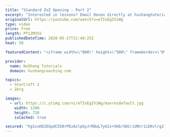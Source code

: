 ```yaml
---
title: "Standard ZvZ Opening - Part 2"
excerpt: "Interested in lessons? Email Devon directly at hushangtutorials@outlook.com ------------------------------------------------------------------------------------------------------- Want to support HuShang Tutorials directly? Patreon is a website where you can contribute a monthly donation that will help"
originalUrl: https://youtube.com/watch?v=eTIxEgIViWg
type: video
price: Free
length: PT12M35S
publishedDateTime: 2020-05-27T21:40:25Z
heat: 50

featuredContent: "<iframe width=\"800\" height=\"500\" frameborder=\"0\" src=\"https://www.youtube.com/embed/eTIxEgIViWg\" allow=\"accelerometer; autoplay; encrypted-media; gyroscope; picture-in-picture\" allowfullscreen></iframe>"

provider:
  name: HuShang Tutorials
  domain: hushangcoaching.com

topics:
  - StarCraft 2
  - Zerg

images:
  - url: https://i.ytimg.com/vi/eTIxEgIViWg/maxresdefault.jpg
    width: 1280
    height: 720
    isCached: true

secured: "hg1vuKD2EGpdC558rPDzAzlpGyJrRBaL7y62s+SK6/SW1riUNtr1iEKvlrg1TAOsjzKORZtlLpikPAmPN7yWQ0mVw+8eKwCnAFr5lOuVcEx5+8/hix3TfxAiBdR6MGVY6dQGbYqtRVskT3W64A2dMwQl7Fk62UgJIJOnVp/r3Y/d9DfePY4mtlXatZB+NlbSRu6LPAxdEAHHdWVVtpkYIgTqNxNDoNiF98zc7AcoTo/nEkSmU6N8eolxRGazuE9WE5x77bvVbA8ab86W83e4R12yI4Kx6WpZ+nCOvV6feDpTMzjgtJBDYKg5fqNp0UukuEwQVxnWwPo1oR0w4Fkf1QaJvqOUp0GdOQnAbzUWA4IYI2vTYNHJdytoZvhHeqUsg6HtvNyKxNnUTwXUGuMvzc3bweHECg1e09yQlvg+PyE=;QXyHlAUXMnRybIc1XFklVg=="
---
```


